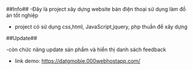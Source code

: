 ##Info##
-Đây là project xây dựng website bán điện thoại sử dụng làm đồ án tốt nghiệp

- project có sử dụng css,html, JavaScript,jquery, php thuần để xây dựng

##Update##

-còn chức năng update sản phẩm và hiển thị danh sách  feedback
- link demo: https://datgmobie.000webhostapp.com/
